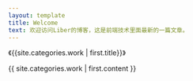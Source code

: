 ```yaml
---
layout: template
title: Welcome
text: 欢迎访问Liber的博客，这是前端技术里面最新的一篇文章。
---
```

《{{site.categories.work | first.title}}》  

{{ site.categories.work | first.content }}